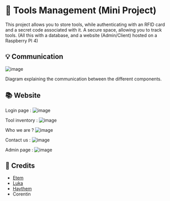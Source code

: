 # 🔨 Tools Management (Mini Project)
This project allows you to store tools, while authenticating with an RFID card and a secret code associated with it.
A secure space, allowing you to track tools.
(All this with a database, and a website (Admin/Client) hosted on a Raspberry PI 4)

## 💡 Communication

![image](https://github.com/user-attachments/assets/750500a0-4993-41d6-9772-5698fab2ef6e)

Diagram explaining the communication between the different components.

## 📚 Website

Login page : 
![image](https://github.com/user-attachments/assets/106a69d4-da4e-43e0-beb8-8ec632f5df83)

Tool inventory :
![image](https://github.com/user-attachments/assets/199e07bf-1be7-4264-8547-9e553472700f)

Who we are ?
![image](https://github.com/user-attachments/assets/b835a0ba-a306-4965-ac4b-bf5408a263c7)

Contact us :
![image](https://github.com/user-attachments/assets/d360fd57-55ca-45e0-996a-69505d1345c3)

Admin page :
![image](https://github.com/user-attachments/assets/995131c6-9544-44a0-bb59-96b8ec13cbbf)


## 📧 Credits
* [Etem](https://github.com/Etem-Source)
* [Luka](https://github.com/Luka-Pereira)
* [Haythem](https://github.com/Haythemchet)
* Corentin
